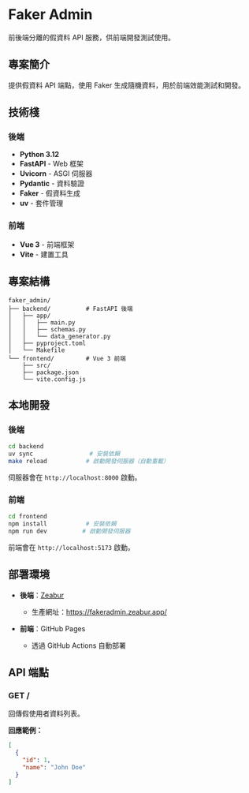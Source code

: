 # Faker Admin

前後端分離的假資料 API 服務，供前端開發測試使用。

## 專案簡介
提供假資料 API 端點，使用 Faker 生成隨機資料，用於前端效能測試和開發。

## 技術棧

### 後端
- **Python 3.12**
- **FastAPI** - Web 框架
- **Uvicorn** - ASGI 伺服器
- **Pydantic** - 資料驗證
- **Faker** - 假資料生成
- **uv** - 套件管理

### 前端
- **Vue 3** - 前端框架
- **Vite** - 建置工具

## 專案結構

```
faker_admin/
├── backend/          # FastAPI 後端
│   ├── app/
│   │   ├── main.py
│   │   ├── schemas.py
│   │   └── data_generator.py
│   ├── pyproject.toml
│   └── Makefile
└── frontend/         # Vue 3 前端
    ├── src/
    ├── package.json
    └── vite.config.js
```

## 本地開發

### 後端

```bash
cd backend
uv sync                # 安裝依賴
make reload           # 啟動開發伺服器（自動重載）
```

伺服器會在 `http://localhost:8000` 啟動。

### 前端

```bash
cd frontend
npm install           # 安裝依賴
npm run dev          # 啟動開發伺服器
```

前端會在 `http://localhost:5173` 啟動。

## 部署環境

- **後端**：[Zeabur](https://zeabur.com)
  - 生產網址：https://fakeradmin.zeabur.app/

- **前端**：GitHub Pages
  - 透過 GitHub Actions 自動部署

## API 端點

### GET /

回傳假使用者資料列表。

**回應範例：**
```json
[
  {
    "id": 1,
    "name": "John Doe"
  }
]
```

